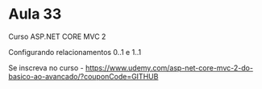 # Aula 33

Curso ASP.NET CORE MVC 2

Configurando relacionamentos 0..1 e 1..1

Se inscreva no curso - https://www.udemy.com/asp-net-core-mvc-2-do-basico-ao-avancado/?couponCode=GITHUB
